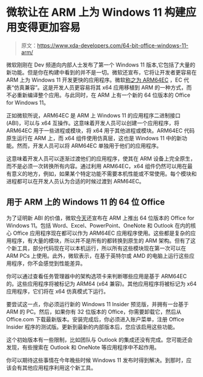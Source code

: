 # 微软让在 ARM 上为 Windows 11 构建应用变得更加容易

> 原文：<https://www.xda-developers.com/64-bit-office-windows-11-arm/>

微软刚刚在 Dev 频道向内部人士发布了第一个 Windows 11 版本,它包括了大量的新功能。但是你在构建中看到的并不是一切。微软还宣布，它将让开发者更容易在 ARM 上为 Windows 11 开发更快的应用程序。微软[称之为 ARM64EC](https://blogs.windows.com/windowsdeveloper/2021/06/28/announcing-arm64ec-building-native-and-interoperable-apps-for-windows-11-on-arm/) ，EC 代表“仿真兼容”。这是开发人员更容易将其 x64 应用移植到 ARM 的一种方式，而不必重新编译整个应用。与此同时，在 ARM 上有一个新的 64 位版本的 Office for Windows 11。

正如微软所说，ARM64EC 是 ARM 上 Windows 11 的应用程序二进制接口(ABI)，可以与 x64 互操作。这意味着开发人员可以创建一个应用程序，将 ARM64EC 用于一些进程或模块，将 x64 用于其他进程或模块。ARM64EC 代码原生运行在 ARM 上，而 x64 组件使用仿真层，这也是 Windows 11 中的新功能。然而，开发人员可以将 ARM64EC 单独用于他们的应用程序。

这意味着开发人员可以逐渐过渡他们的应用程序，使其在 ARM 设备上完全原生，而不是必须一次转换所有内容。通过利用 ARM64EC，x64 组件仍然可以用在最有意义的地方，例如，如果某个特定功能不需要本机性能或不常使用。每个模块和进程都可以在开发人员认为合适的时候过渡到 ARM64EC。

## 用于 ARM 上的 Windows 11 的 64 位 Office

为了证明新 ABI 的价值，微软[今天](https://insider.office.com/en-us/blog/64-bit-office-for-windows-on-arm)还宣布在 ARM 上推出 64 位版本的 Office for Windows 11。包括 Word、Excel、PowerPoint、OneNote 和 Outlook 在内的核心 Office 应用程序现在都可以作为 ARM64EC 应用程序使用。这些都是复杂的应用程序，有大量的模块，所以并不是所有的都转换到原生的 ARM 架构。但有了这个新工具，部分代码现在可以本机运行，所以所有这些模块现在第一次可以在 ARM PCs 上使用。此外，微软表示，在基于英特尔或 AMD 的电脑上运行这些应用程序，你不会感觉到性能差异。

你可以通过查看任务管理器中的架构选项卡来判断哪些应用是基于 ARM64EC 的。这些应用程序将被标记为 ARM64 (x64 兼容)。其他应用程序将被标记为 x64 应用程序，它们将在 x64 仿真模式下运行。

要尝试这一点，你必须运行新的 Windows 11 Insider 预览版，并拥有一台基于 ARM 的 PC。然后，如果你有 32 位版本的 Office，你需要卸载它，然后从 Office.com 下载最新版本。安装完成后，你必须进入账户菜单，注册 Office Insider 程序的测试版。更新到最新的内部版本后，您应该启用这些功能。

这个初始版本有一些限制，比如团队与 Outlook 的集成还没有完成。您可能还会发现，有些搜索在 Outlook 和 OneNote 等应用程序中不起作用。

你可以期待这些事情在今年晚些时候 Windows 11 发布时得到解决。到那时，应该会有其他应用程序利用这个新工具。